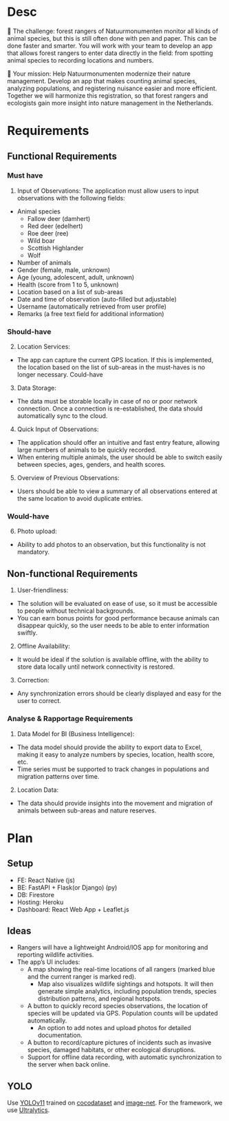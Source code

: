 # Desc

🔎 The challenge:  forest rangers of Natuurmonumenten monitor all kinds of animal species, but this is still often done with pen and paper. This can be done faster and smarter. You will work with your team to develop an app that allows forest rangers to enter data directly in the field: from spotting animal species to recording locations and numbers.

🐾 Your mission: Help Natuurmonumenten modernize their nature management. Develop an app that makes counting animal species, analyzing populations, and registering nuisance easier and more efficient. Together we will harmonize this registration, so that forest rangers and ecologists gain more insight into nature management in the Netherlands.

# Requirements
## Functional Requirements
### Must have
1. Input of Observations:
The application must allow users to input observations with the following fields:
* ﻿﻿Animal species
    * ﻿﻿Fallow deer (damhert)
    * Red deer (edelhert)
    * Roe deer (ree)
    * ﻿﻿Wild boar
    * Scottish Highlander
    * ﻿﻿Wolf
* ﻿﻿Number of animals
* ﻿﻿Gender (female, male, unknown)
* ﻿﻿Age (young, adolescent, adult, unknown)
* ﻿﻿Health (score from 1 to 5, unknown)
* ﻿﻿Location based on a list of sub-areas
* ﻿﻿Date and time of observation (auto-filled but adjustable)
* ﻿﻿Username (automatically retrieved from user profile)
* ﻿﻿Remarks (a free text field for additional information)
  
### Should-have
2. Location Services:
+ The app can capture the current GPS location. If this is implemented, the location based on the list of sub-areas in the must-haves is no longer necessary.
Could-have

3. Data Storage:
+ The data must be storable locally in case of no or poor network connection. Once a connection is re-established, the data should automatically sync to the cloud.

4. Quick Input of Observations:
* ﻿﻿The application should offer an intuitive and fast entry feature, allowing large numbers of animals to be quickly recorded.
* ﻿﻿When entering multiple animals, the user should be able to switch easily between species, ages, genders, and health scores.

5. Overview of Previous Observations:
+ Users should be able to view a summary of all observations entered at the same location to avoid duplicate entries.

### Would-have
6. Photo upload:
+ Ability to add photos to an observation, but this functionality is not mandatory.

## Non-functional Requirements
1. User-friendliness:
* ﻿﻿The solution will be evaluated on ease of use, so it must be accessible to people without technical backgrounds.
* ﻿﻿You can earn bonus points for good performance because animals can disappear quickly, so the user needs to be able to enter information swiftly.
  
2. Offline Availability:
+ It would be ideal if the solution is available offline, with the ability to store data locally until network connectivity is restored.

3. Correction:
+ Any synchronization errors should be clearly displayed and easy for the user to correct.

### Analyse & Rapportage Requirements
1. Data Model for BI (Business Intelligence):
* ﻿﻿The data model should provide the ability to export data to Excel, making it easy to analyze numbers by species, location, health score, etc.
* ﻿﻿Time series must be supported to track changes in populations and migration patterns over time.
  
2. Location Data:
+ The data should provide insights into the movement and migration of animals between sub-areas and nature reserves.

# Plan

## Setup
- FE: React Native (js)
- BE: FastAPI + Flask(or Django) (py)
- DB: Firestore
- Hosting: Heroku
- Dashboard: React Web App + Leaflet.js

<!---
### Tech stack
- FE: React Native (js) / Flutter (Dart)
- BE: Node.js/Python
- DB:
    - SQLite + PostgreSQL with PostGIS (geospatial analysis)
    - Firestore (simple and realtime sync, firestore has offline storage already)
- Hosting: Firebase hosting/Heroku
- Dashboard: React Web App
- Tools: ggmapAPI + Leaflet.js + Tensorflow Lite/YOLO
--->

## Ideas

- Rangers will have a lightweight Android/IOS app for monitoring and reporting wildlife activities.
- The app’s UI includes:
    - A map showing the real-time locations of all rangers (marked blue and the current ranger is marked red).
        - Map also visualizes wildlife sightings and hotspots. It will then generate simple analytics, including population trends, species distribution patterns, and regional hotspots.
    - A button to quickly record species observations, the location of species will be updated via GPS. Population counts will be updated automatically.
        - An option to add notes and upload photos for detailed documentation.
    - A button to record/capture pictures of incidents such as invasive species, damaged habitats, or other ecological disruptions.
    - Support for offline data recording, with automatic synchronization to the server when back online.
<!---
    - A red alert button for emergencies like suspected or detected poaching activity.
- When a ranger presses the red button:
    - The app sends the ranger's GPS coordinates (longitude and latitude) to the central server.
    - The server updates all rangers' apps to display the shortest path to the danger location (highlighted in red), calculated using Dijkstra’s algorithm for navigating jungle paths.
- Additional environmental details, such as temperature and humidity.
--->

## YOLO

Use [YOLOv11](https://docs.ultralytics.com/models/yolo11/) trained on [cocodataset](cocodataset.org) and [image-net](https://www.image-net.org/). For the framework, we use [Ultralytics](https://github.com/ultralytics/ultralytics). 

